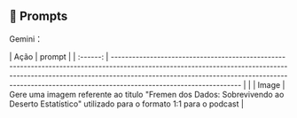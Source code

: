 ## 🧠 Prompts


Gemini：

|   Ação   | prompt                                                                                                                                                                                                                                                                         |
| :------: | ------------------------------------------------------------------------------------------------------------------------------------------------------------------------------------------------------------------------------------------------------------------------------ |                                                    |
| Image | Gere uma imagem referente ao titulo "Fremen dos Dados: Sobrevivendo ao Deserto Estatístico" utilizado para o formato 1:1 para o podcast |

